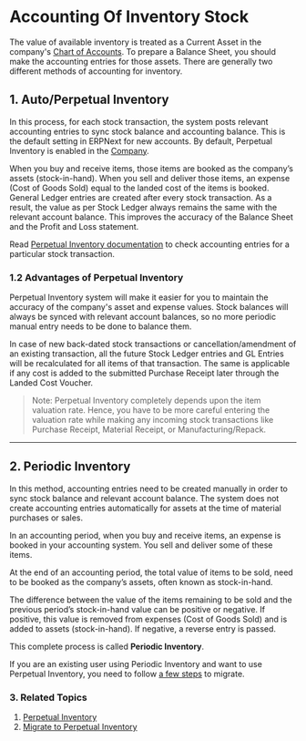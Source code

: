 <!-- add-breadcrumbs -->
# Accounting Of Inventory Stock

The value of available inventory is treated as a Current Asset in the company's [Chart of
Accounts](/docs/user/manual/en/accounts/chart-of-accounts). To prepare a Balance Sheet, you should make the accounting entries for those assets. There are generally two different methods of
accounting for inventory.

## 1. Auto/Perpetual Inventory

In this process, for each stock transaction, the system posts relevant
accounting entries to sync stock balance and accounting balance. This is the
default setting in ERPNext for new accounts. By default, Perpetual Inventory is enabled in the [Company](/docs/user/manual/en/setting-up/company-setup#23-stock-settings).

When you buy and receive items, those items are booked as the company’s assets
(stock-in-hand). When you sell and deliver those items, an
expense (Cost of Goods Sold) equal to the landed cost of the items is booked.
General Ledger entries are created after every stock transaction. As a result,
the value as per Stock Ledger always remains the same with the relevant account
balance. This improves the accuracy of the Balance Sheet and the Profit and Loss
statement.

Read [Perpetual Inventory documentation](/docs/user/manual/en/stock/perpetual-inventory)
to check accounting entries for a particular stock transaction.


### 1.2 Advantages of Perpetual Inventory

Perpetual Inventory system will make it easier for you to maintain the accuracy of the company's asset and expense values. Stock balances will always be synced with relevant account balances, so no more periodic manual entry needs to be done to balance them.

In case of new back-dated stock transactions or cancellation/amendment of an existing transaction, all the future Stock Ledger entries and GL Entries will
be recalculated for all items of that transaction. The same is applicable if
any cost is added to the submitted Purchase Receipt later through the Landed
Cost Voucher.

> Note: Perpetual Inventory completely depends upon the item valuation rate.
Hence, you have to be more careful entering the valuation rate while making any
incoming stock transactions like Purchase Receipt, Material Receipt, or
Manufacturing/Repack.

* * *

## 2. Periodic Inventory

In this method, accounting entries need to be created manually in order to sync stock balance and relevant account balance. The system does not create
accounting entries automatically for assets at the time of material purchases
or sales.

In an accounting period, when you buy and receive items, an expense is booked
in your accounting system. You sell and deliver some of these items.

At the end of an accounting period, the total value of items to be sold, need
to be booked as the company’s assets, often known as stock-in-hand.

The difference between the value of the items remaining to be sold and the
previous period’s stock-in-hand value can be positive or negative. If
positive, this value is removed from expenses (Cost of Goods Sold) and is
added to assets (stock-in-hand). If negative, a reverse entry
is passed.

This complete process is called **Periodic Inventory**.

If you are an existing user using Periodic Inventory and want to use Perpetual
Inventory, you need to follow [a few steps](/docs/user/manual/en/stock/articles/migrate-to-perpetual-inventory) to migrate. 

### 3. Related Topics
1. [Perpetual Inventory](/docs/user/manual/en/stock/perpetual-inventory)
1. [Migrate to Perpetual Inventory](/docs/user/manual/en/stock/articles/migrate-to-perpetual-inventory)

